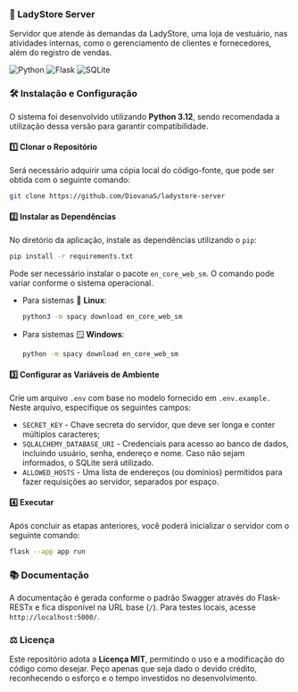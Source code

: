 ### 👠 LadyStore Server

Servidor que atende às demandas da LadyStore, uma loja de vestuário, nas atividades internas, como o gerenciamento de clientes e fornecedores, além do registro de vendas.

![Python](https://img.shields.io/badge/python-3670A0?style=for-the-badge&logo=python&logoColor=ffdd54)
![Flask](https://img.shields.io/badge/flask-%23000.svg?style=for-the-badge&logo=flask&logoColor=white)
![SQLite](https://img.shields.io/badge/sqlite-%2307405e.svg?style=for-the-badge&logo=sqlite&logoColor=white)

### 🛠️ Instalação e Configuração

O sistema foi desenvolvido utilizando **Python 3.12**, sendo recomendada a utilização dessa versão para garantir compatibilidade.

#### 1️⃣ Clonar o Repositório

Será necessário adquirir uma cópia local do código-fonte, que pode ser obtida com o seguinte comando:

```bash
git clone https://github.com/DiovanaS/ladystore-server
```

#### 2️⃣ Instalar as Dependências

No diretório da aplicação, instale as dependências utilizando o `pip`:

```bash
pip install -r requirements.txt
```

Pode ser necessário instalar o pacote `en_core_web_sm`. O comando pode variar conforme o sistema operacional.

- Para sistemas 🐧 **Linux**:

  ```bash
  python3 -m spacy download en_core_web_sm
  ```

- Para sistemas 🪟 **Windows**:

  ```bash
  python -m spacy download en_core_web_sm
  ```

#### 3️⃣ Configurar as Variáveis de Ambiente

Crie um arquivo `.env` com base no modelo fornecido em `.env.example.` Neste arquivo, especifique os seguintes campos:

- `SECRET_KEY` - Chave secreta do servidor, que deve ser longa e conter múltiplos caracteres;
- `SQLALCHEMY_DATABASE_URI` - Credenciais para acesso ao banco de dados, incluindo usuário, senha, endereço e nome. Caso não sejam informados, o SQLite será utilizado.
- `ALLOWED_HOSTS` - Uma lista de endereços (ou domínios) permitidos para fazer requisições ao servidor, separados por espaço.

#### 4️⃣ Executar

Após concluir as etapas anteriores, você poderá inicializar o servidor com o seguinte comando:

```bash
flask --app app run
```

### 📚 Documentação

A documentação é gerada conforme o padrão Swagger através do Flask-RESTx e fica disponível na URL base (`/`). Para testes locais, acesse `http://localhost:5000/`.

### ⚖️ Licença

Este repositório adota a **Licença MIT**, permitindo o uso e a modificação do código como desejar. Peço apenas que seja dado o devido crédito, reconhecendo o esforço e o tempo investidos no desenvolvimento.
